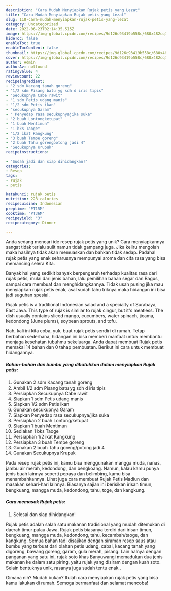 ```yaml
---
description: "Cara Mudah Menyiapkan Rujak petis yang Lezat"
title: "Cara Mudah Menyiapkan Rujak petis yang Lezat"
slug: 118-cara-mudah-menyiapkan-rujak-petis-yang-lezat
category: Uncategorized
date: 2022-06-23T02:14:35.515Z
image: https://img-global.cpcdn.com/recipes/9d126c93419b558c/680x482cq70/rujak-petis-foto-resep-utama.jpg
hideToc: false
enableToc: true
enableTocContent: false
thumbnail: https://img-global.cpcdn.com/recipes/9d126c93419b558c/680x482cq70/rujak-petis-foto-resep-utama.jpg
cover: https://img-global.cpcdn.com/recipes/9d126c93419b558c/680x482cq70/rujak-petis-foto-resep-utama.jpg
author: Admin
authorAv: notfound
ratingvalue: 4
reviewcount: 22
recipeingredient:
- "2 sdm Kacang tanah goreng"
- "1/2 sdm Pisang batu yg sdh d iris tipis"
- "Secukupnya Cabe rawit"
- "1 sdm Petis udang manis"
- "1/2 sdm Petis ikan"
- "secukupnya Garam"
- " Penyedap rasa secukupnyajika suka"
- "2 buah Lontongketupat"
- "1 buah Mentimun"
- "1 bks Taoge"
- "1/2 ikat Kangkung"
- "3 buah Tempe goreng"
- "2 buah Tahu gorengpotong jadi 4"
- "Secukupnya Krupuk"
recipeinstructions:

- "Sudah jadi dan siap dihidangkan!"
categories:
- Resep
tags:
- rujak
- petis

katakunci: rujak petis 
nutrition: 228 calories
recipecuisine: Indonesian
preptime: "PT15M"
cooktime: "PT36M"
recipeyield: "3"
recipecategory: Dinner

---
```





Anda sedang mencari ide resep rujak petis yang unik? Cara menyiapkannya sangat tidak terlalu sulit namun tidak gampang juga. Jika keliru mengolah maka hasilnya tidak akan memuaskan dan bahkan tidak sedap. Padahal rujak petis yang enak seharusnya mempunyai aroma dan cita rasa yang bisa memancing selera Kita.





Banyak hal yang sedikit banyak berpengaruh terhadap kualitas rasa dari rujak petis, mulai dari jenis bahan, lalu pemilihan bahan segar dan Bagus, sampai cara membuat dan menghidangkannya. Tidak usah pusing jika mau menyiapkan rujak petis enak,      asal sudah tahu triknya maka hidangan ini bisa jadi suguhan spesial.














Rujak petis is a traditional Indonesian salad and a specialty of Surabaya, East Java. This type of rujak is similar to rujak cingur, but it&#39;s meatless. The dish usually contains sliced mango, cucumbers, water spinach, jicama, kedondong (June plums), soybean sprouts, and tofu.






Nah, kali ini kita coba, yuk, buat rujak petis sendiri di rumah. Tetap berbahan sederhana, hidangan ini bisa memberi manfaat untuk membantu menjaga kesehatan tubuhmu sekeluarga. Anda dapat membuat Rujak petis memakai 14 bahan dan 0 tahap pembuatan. Berikut ini cara untuk membuat hidangannya.

<!--inarticleads1-->

##### Bahan-bahan dan bumbu yang dibutuhkan dalam menyiapkan Rujak petis:

1. Gunakan 2 sdm Kacang tanah goreng
1. Ambil 1/2 sdm Pisang batu yg sdh d iris tipis
1. Persiapkan Secukupnya Cabe rawit
1. Siapkan 1 sdm Petis udang manis
1. Siapkan 1/2 sdm Petis ikan
1. Gunakan secukupnya Garam
1. Siapkan  Penyedap rasa secukupnya/jika suka
1. Persiapkan 2 buah Lontong/ketupat
1. Siapkan 1 buah Mentimun
1. Sediakan 1 bks Taoge
1. Persiapkan 1/2 ikat Kangkung
1. Persiapkan 3 buah Tempe goreng
1. Gunakan 2 buah Tahu goreng/potong jadi 4
1. Gunakan Secukupnya Krupuk


Pada resep rujak petis ini, kamu bisa menggunakan mangga muda, nanas, jambu air merah, kedondong, dan bengkoang. Namun, kalau kamu punya jenis buah lainnya seperti pepaya dan belimbing, kamu bisa menambahkannya. Lihat juga cara membuat Rujak Petis Madiun dan masakan sehari-hari lainnya. Biasanya sajian ini berisikan irisan timun, bengkuang, mangga muda, kedondong, tahu, toge, dan kangkung. 

<!--inarticleads2-->

##### Cara memasak Rujak petis:


1. Selesai dan siap dihidangkan!

Rujak petis adalah salah satu makanan tradisional yang mudah ditemukan di daerah timur pulau Jawa. Rujak petis biasanya terdiri dari irisan timun, bengkuang, mangga muda, kedondong, tahu, kecambah/taoge, dan kangkung. Semua bahan tadi disajikan dengan siraman resep saus atau bumbu yang terbuat dari olahan petis udang, cabai, kacang tanah yang digoreng, bawang goreng, garam, gula merah, pisang. Lain halnya dengan panganan yang satu ini, rujak soto khas Banyuwangi memadukan dua jenis makanan ke dalam satu piring, yaitu rujak yang disiram dengan kuah soto. Selain bentuknya unik, rasanya juga sudah tentu enak.. 

Gimana nih? Mudah bukan? Itulah cara menyiapkan rujak petis yang bisa kamu lakukan di rumah. Semoga bermanfaat dan selamat mencoba!
